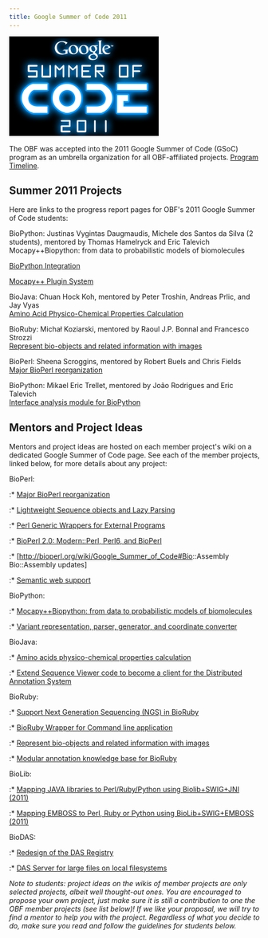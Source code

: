 ```yaml
---
title: Google Summer of Code 2011
---
```


![](Gsoc_2011_logo.png "Gsoc_2011_logo.png")

The OBF was accepted into the 2011 Google Summer of Code (GSoC) program
as an umbrella organization for all OBF-affiliated projects. [Program
Timeline](http://socghop.appspot.com/document/show/gsoc_program/google/gsoc2011/timeline).

Summer 2011 Projects
--------------------

Here are links to the progress report pages for OBF's 2011 Google Summer
of Code students:

BioPython: Justinas Vygintas Daugmaudis, Michele dos Santos da Silva (2 students), mentored by Thomas Hamelryck and Eric Talevich  
Mocapy++Biopython: from data to probabilistic models of biomolecules

[BioPython Integration](http://biopython.org/wiki/GSOC2011_Mocapy)

[Mocapy++ Plugin System](http://biopython.org/wiki/GSOC2011_MocapyExt)

BioJava: Chuan Hock Koh, mentored by Peter Troshin, Andreas Prlic, and Jay Vyas  
[Amino Acid Physico-Chemical Properties
Calculation](http://biojava.org/wiki/GSoC:AAPropertiesComputation)

BioRuby: Michał Koziarski, mentored by Raoul J.P. Bonnal and Francesco Strozzi  
[Represent bio-objects and related information with
images](http://bioruby.open-bio.org/wiki/GSoC:Bio-images)

BioPerl: Sheena Scroggins, mentored by Robert Buels and Chris Fields  
[Major BioPerl reorganization](http://www.techomics.com/)

BioPython: Mikael Eric Trellet, mentored by João Rodrigues and Eric Talevich  
[Interface analysis module for
BioPython](http://www.biopython.org/wiki/GSoC2011_mtrellet)

Mentors and Project Ideas
-------------------------

Mentors and project ideas are hosted on each member project's wiki on a
dedicated Google Summer of Code page. See each of the member projects,
linked below, for more details about any project:

BioPerl:  

:\* [Major BioPerl
reorganization](http://bioperl.org/wiki/Google_Summer_of_Code#Major_BioPerl_reorganization)

:\* [Lightweight Sequence objects and Lazy
Parsing](http://bioperl.org/wiki/Google_Summer_of_Code#Lightweight.2FLazy_BioPerl_Classes)

:\* [Perl Generic Wrappers for External
Programs](http://bioperl.org/wiki/Google_Summer_of_Code#Perl_Run_Wrappers_for_External_Programs_in_a_Flash)

:\* [BioPerl 2.0: Modern::Perl, Perl6, and
BioPerl](http://bioperl.org/wiki/Google_Summer_of_Code#BioPerl_2.0_.28and_beyond.29)

:\* \[<http://bioperl.org/wiki/Google_Summer_of_Code#Bio>::Assembly
Bio::Assembly updates\]

:\* [Semantic web
support](http://bioperl.org/wiki/Google_Summer_of_Code#Semantic_Web_Support)

BioPython:  

:\* [Mocapy++Biopython: from data to probabilistic models of
biomolecules](http://biopython.org/wiki/Google_Summer_of_Code#Mocapy.2B.2BBiopython:_from_data_to_probabilistic_models_of_biomolecules)

:\* [Variant representation, parser, generator, and coordinate
converter](http://biopython.org/wiki/Google_Summer_of_Code#Variant_representation.2C_parser.2C_generator.2C_and_coordinate_converter)

BioJava:  

:\* [Amino acids physico-chemical properties
calculation](http://biojava.org/wiki/Google_Summer_of_Code#Amino_acids_physico-chemical_properties_calculation)

:\* [Extend Sequence Viewer code to become a client for the Distributed
Annotation
System](http://biojava.org/wiki/Google_Summer_of_Code#Extend_Sequence_Viewer_code_to_become_a_client_for_the_Distributed_Annotation_System)

BioRuby:  

:\* [Support Next Generation Sequencing (NGS) in
BioRuby](http://bioruby.open-bio.org/wiki/Google_Summer_of_Code#Support_Next_Generation_Sequencing_.28NGS.29_in_BioRuby)

:\* [BioRuby Wrapper for Command line
application](http://bioruby.open-bio.org/wiki/Google_Summer_of_Code#BioRuby_Wrapper_for_Command_line_application)

:\* [Represent bio-objects and related information with
images](http://bioruby.open-bio.org/wiki/Google_Summer_of_Code#Represent_bio-objects_and_related_information_with_images)

:\* [Modular annotation knowledge base for
BioRuby](http://bioruby.open-bio.org/wiki/Google_Summer_of_Code#Modular_annotation_knowledge_base_for_BioRuby)

BioLib:  

:\* [Mapping JAVA libraries to Perl/Ruby/Python using Biolib+SWIG+JNI
(2011)](http://biolib.open-bio.org/wiki/GSoC2011)

:\* [Mapping EMBOSS to Perl, Ruby or Python using BioLib+SWIG+EMBOSS
(2011)](http://biolib.open-bio.org/wiki/GSoC2011)

BioDAS:  

:\* [Redesign of the DAS Registry](http://www.biodas.org/wiki/GSoC2011)

:\* [DAS Server for large files on local
filesystems](http://www.biodas.org/wiki/GSoC2011)

*Note to students: project ideas on the wikis of member projects are
only selected projects, albeit well thought-out ones. You are encouraged
to propose your own project, just make sure it is still a contribution
to one the OBF member projects (see list below)! If we like your
proposal, we will try to find a mentor to help you with the project.
Regardless of what you decide to do, make sure you read and follow the
guidelines for students below.*
